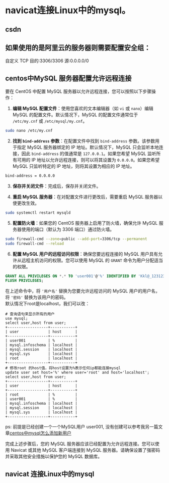 # navicat连接Linux中的mysql。
## csdn

## 如果使用的是阿里云的服务器则需要配置安全组：
自定义 TCP	目的:3306/3306  源:0.0.0.0/0

## centos中MySQL 服务器配置允许远程连接

要在 CentOS 中配置 MySQL 服务器以允许远程连接，您可以按照以下步骤操作：

1. **编辑 MySQL 配置文件**：使用您喜欢的文本编辑器（如 `vi` 或 `nano`）编辑 MySQL 的配置文件。默认情况下，MySQL 的配置文件通常位于 `/etc/my.cnf` 或 `/etc/mysql/my.cnf`。

```bash
sudo nano /etc/my.cnf
```

2. **找到 `bind-address` 参数**：在配置文件中找到 `bind-address` 参数。该参数用于指定 MySQL 服务器绑定的 IP 地址。默认情况下，MySQL 只会监听本地连接，因此 `bind-address` 的值通常是 `127.0.0.1`。如果您希望 MySQL 监听所有可用的 IP 地址以允许远程连接，则可以将其设置为 `0.0.0.0`。如果您希望 MySQL 只监听特定的 IP 地址，则将其设置为相应的 IP 地址。

```bash
bind-address = 0.0.0.0
```

3. **保存并关闭文件**：完成后，保存并关闭文件。

4. **重启 MySQL 服务器**：在对配置文件进行更改后，需要重启 MySQL 服务器以使更改生效。

```bash
sudo systemctl restart mysqld
```

5. **配置防火墙**：如果您的 CentOS 服务器上启用了防火墙，确保允许 MySQL 服务器使用的端口（默认为 3306 端口）通过防火墙。

```bash
sudo firewall-cmd --zone=public --add-port=3306/tcp --permanent
sudo firewall-cmd --reload
```

6. **配置 MySQL 用户的远程访问权限**：确保您要远程连接的 MySQL 用户具有允许从远程主机访问的权限。您可以使用 MySQL 的 `GRANT` 命令为用户分配适当的权限。

```sql
GRANT ALL PRIVILEGES ON *.* TO 'user001'@'%' IDENTIFIED BY 'Kkl@_123123' WITH GRANT OPTION;
FLUSH PRIVILEGES;
```
在上述命令中，将 `'用户名'` 替换为您要允许远程访问的 MySQL 用户的用户名，将 `'密码'` 替换为该用户的密码。  
默认情况下root是localhost，我们可以改：   
```shell
# 查询语句来显示所有的用户
use mysql;
select user,host from user;
+------------------+-----------+
| user             | host      |
+------------------+-----------+
| user001          | %         |
| mysql.infoschema | localhost |
| mysql.session    | localhost |
| mysql.sys        | localhost |
| root             | localhost |
+------------------+-----------+
# 修改root 的host值，将host设置为%表示任何ip都能连接mysql
update user set host='%' where user='root' and host='localhost';
select user,host from user;
+------------------+-----------+
| user             | host      |
+------------------+-----------+
| root             | %         |
| user001          | %         |
| mysql.infoschema | localhost |
| mysql.session    | localhost |
| mysql.sys        | localhost |
+------------------+-----------+
``` 

ps: 前提是已经创建一个一个MySQL用户 user001, 没有创建可以参考我另一篇文章[centos中mysql怎么添加新用户](https://blog.csdn.net/weixin_45497541/article/details/136305381?spm=1001.2014.3001.5501)  

完成上述步骤后，您的 MySQL 服务器应该已经配置为允许远程连接。您可以使用 Navicat 或其他 MySQL 客户端连接到 MySQL 服务器。请确保设置了强密码并采取其他安全措施以保护您的 MySQL 数据库。  


## navicat 连接Linux中的mysql


